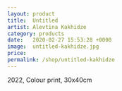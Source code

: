 ```yaml
---
layout: product
title:  Untitled
artist: Alevtina Kakhidze
category: products
date:   2020-02-27 15:53:28 +0000
image:  untitled-kakhidze.jpg
price:
permalink: /shop/untitled-kakhidze
---
```

2022, Colour print, 30x40cm
